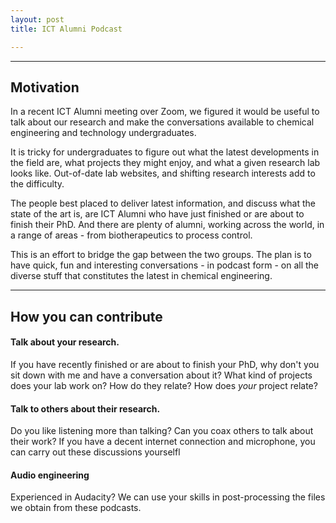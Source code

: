 ```yaml
---
layout: post
title: ICT Alumni Podcast

---
```


<hr>

## Motivation

In a recent ICT Alumni meeting over Zoom, we figured it would be useful to talk about our research and make the conversations available to chemical engineering and technology undergraduates. 

It is tricky for undergraduates to figure out what the latest developments in the field are, what projects they might enjoy, and what a given research lab looks like. Out-of-date lab websites, and shifting research interests add to the difficulty.

The people best placed to deliver latest information, and discuss what the state of the art is, are ICT Alumni who have just finished or are about to finish their PhD. And there are plenty of alumni, working across the world, in a range of areas - from biotherapeutics to process control. 

This is an effort to bridge the gap between the two groups. The plan is to have quick, fun and interesting conversations - in podcast form - on all the diverse stuff that constitutes the latest in chemical engineering. 

<hr>

## How you can contribute

#### Talk about your research.
If you have recently finished or are about to finish your PhD, why don't you sit down with me and have a conversation about it? What kind of projects does your lab work on? How do they relate? How does _your_ project relate? 

#### Talk to others about their research.
Do you like listening more than talking? Can you coax others to talk about their work? If you have a decent internet connection and microphone, you can carry out these discussions yourselfl

#### Audio engineering
Experienced in Audacity? We can use your skills in post-processing the files we obtain from these podcasts. 